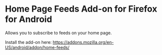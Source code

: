 Home Page Feeds Add-on for Firefox for Android
============================================

Allows you to subscribe to feeds on your home page.

Install the add-on here: https://addons.mozilla.org/en-US/android/addon/home-feeds/
